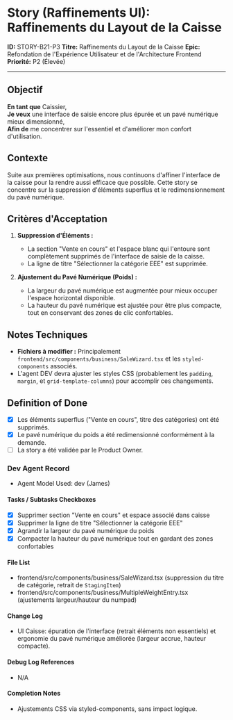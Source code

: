 # Story (Raffinements UI): Raffinements du Layout de la Caisse

**ID:** STORY-B21-P3
**Titre:** Raffinements du Layout de la Caisse
**Epic:** Refondation de l'Expérience Utilisateur et de l'Architecture Frontend
**Priorité:** P2 (Élevée)

---

## Objectif

**En tant que** Caissier,  
**Je veux** une interface de saisie encore plus épurée et un pavé numérique mieux dimensionné,  
**Afin de** me concentrer sur l'essentiel et d'améliorer mon confort d'utilisation.

## Contexte

Suite aux premières optimisations, nous continuons d'affiner l'interface de la caisse pour la rendre aussi efficace que possible. Cette story se concentre sur la suppression d'éléments superflus et le redimensionnement du pavé numérique.

## Critères d'Acceptation

1.  **Suppression d'Éléments :**
    -   La section "Vente en cours" et l'espace blanc qui l'entoure sont complètement supprimés de l'interface de saisie de la caisse.
    -   La ligne de titre "Sélectionner la catégorie EEE" est supprimée.

2.  **Ajustement du Pavé Numérique (Poids) :**
    -   La largeur du pavé numérique est augmentée pour mieux occuper l'espace horizontal disponible.
    -   La hauteur du pavé numérique est ajustée pour être plus compacte, tout en conservant des zones de clic confortables.

## Notes Techniques

-   **Fichiers à modifier :** Principalement `frontend/src/components/business/SaleWizard.tsx` et les `styled-components` associés.
-   L'agent DEV devra ajuster les styles CSS (probablement les `padding`, `margin`, et `grid-template-columns`) pour accomplir ces changements.

## Definition of Done

- [x] Les éléments superflus ("Vente en cours", titre des catégories) ont été supprimés.
- [x] Le pavé numérique du poids a été redimensionné conformément à la demande.
- [ ] La story a été validée par le Product Owner.

### Dev Agent Record
- Agent Model Used: dev (James)

#### Tasks / Subtasks Checkboxes
- [x] Supprimer section "Vente en cours" et espace associé dans caisse
- [x] Supprimer la ligne de titre "Sélectionner la catégorie EEE"
- [x] Agrandir la largeur du pavé numérique du poids
- [x] Compacter la hauteur du pavé numérique tout en gardant des zones confortables

#### File List
- frontend/src/components/business/SaleWizard.tsx (suppression du titre de catégorie, retrait de `StagingItem`)
- frontend/src/components/business/MultipleWeightEntry.tsx (ajustements largeur/hauteur du numpad)

#### Change Log
- UI Caisse: épuration de l'interface (retrait éléments non essentiels) et ergonomie du pavé numérique améliorée (largeur accrue, hauteur compacte).

#### Debug Log References
- N/A

#### Completion Notes
- Ajustements CSS via styled-components, sans impact logique.
